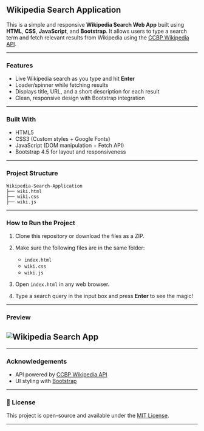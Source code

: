 

## Wikipedia Search Application

This is a simple and responsive **Wikipedia Search Web App** built using **HTML**, **CSS**, **JavaScript**, and **Bootstrap**. It allows users to type a search term and fetch relevant results from Wikipedia using the [CCBP Wikipedia API](https://apis.ccbp.in/wiki-search).

---

###  Features

* Live Wikipedia search as you type and hit **Enter**
* Loader/spinner while fetching results
* Displays title, URL, and a short description for each result
* Clean, responsive design with Bootstrap integration

---

###  Built With

* HTML5
* CSS3 (Custom styles + Google Fonts)
* JavaScript (DOM manipulation + Fetch API)
* Bootstrap 4.5 for layout and responsiveness

---

### Project Structure

```
Wikipedia-Search-Application
├── wiki.html          
├── wiki.css            
├── wiki.js            

```

---

###  How to Run the Project

1. Clone this repository or download the files as a ZIP.
2. Make sure the following files are in the same folder:

   * `index.html`
   * `wiki.css`
   * `wiki.js`
3. Open `index.html` in any web browser.
4. Type a search query in the input box and press **Enter** to see the magic!

---

###  Preview

![Wikipedia Search App ](https://drive.google.com/file/d/1DyOWZUJINFDI5MNUcDH4Ivh6W8eScx0I/view?usp=sharing)
---

 
---

### Acknowledgements

* API powered by [CCBP Wikipedia API](https://apis.ccbp.in/wiki-search)
* UI styling with [Bootstrap](https://getbootstrap.com/)

---

### 📄 License

This project is open-source and available under the [MIT License](LICENSE).



---





